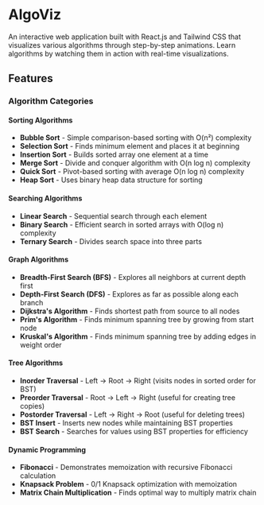 # AlgoViz

An interactive web application built with React.js and Tailwind CSS that visualizes various algorithms through step-by-step animations. Learn algorithms by watching them in action with real-time visualizations.


## Features

### Algorithm Categories

#### Sorting Algorithms
- **Bubble Sort** - Simple comparison-based sorting with O(n²) complexity
- **Selection Sort** - Finds minimum element and places it at beginning
- **Insertion Sort** - Builds sorted array one element at a time
- **Merge Sort** - Divide and conquer algorithm with O(n log n) complexity
- **Quick Sort** - Pivot-based sorting with average O(n log n) complexity
- **Heap Sort** - Uses binary heap data structure for sorting

#### Searching Algorithms
- **Linear Search** - Sequential search through each element
- **Binary Search** - Efficient search in sorted arrays with O(log n) complexity
- **Ternary Search** - Divides search space into three parts

#### Graph Algorithms
- **Breadth-First Search (BFS)** - Explores all neighbors at current depth first
- **Depth-First Search (DFS)** - Explores as far as possible along each branch
- **Dijkstra's Algorithm** - Finds shortest path from source to all nodes
- **Prim's Algorithm** - Finds minimum spanning tree by growing from start node
- **Kruskal's Algorithm** - Finds minimum spanning tree by adding edges in weight order

#### Tree Algorithms
- **Inorder Traversal** - Left → Root → Right (visits nodes in sorted order for BST)
- **Preorder Traversal** - Root → Left → Right (useful for creating tree copies)
- **Postorder Traversal** - Left → Right → Root (useful for deleting trees)
- **BST Insert** - Inserts new nodes while maintaining BST properties
- **BST Search** - Searches for values using BST properties for efficiency

#### Dynamic Programming
- **Fibonacci** - Demonstrates memoization with recursive Fibonacci calculation
- **Knapsack Problem** - 0/1 Knapsack optimization with memoization
- **Matrix Chain Multiplication** - Finds optimal way to multiply matrix chain